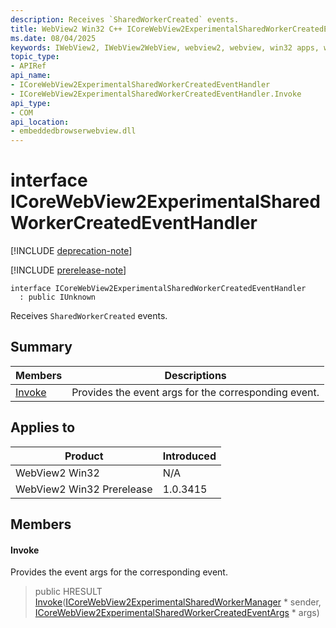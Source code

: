 ```yaml
---
description: Receives `SharedWorkerCreated` events.
title: WebView2 Win32 C++ ICoreWebView2ExperimentalSharedWorkerCreatedEventHandler
ms.date: 08/04/2025
keywords: IWebView2, IWebView2WebView, webview2, webview, win32 apps, win32, edge, ICoreWebView2, ICoreWebView2Controller, browser control, edge html, ICoreWebView2ExperimentalSharedWorkerCreatedEventHandler
topic_type: 
- APIRef
api_name:
- ICoreWebView2ExperimentalSharedWorkerCreatedEventHandler
- ICoreWebView2ExperimentalSharedWorkerCreatedEventHandler.Invoke
api_type:
- COM
api_location:
- embeddedbrowserwebview.dll
---
```


# interface ICoreWebView2ExperimentalSharedWorkerCreatedEventHandler

[!INCLUDE [deprecation-note](../includes/deprecation-note.md)]

[!INCLUDE [prerelease-note](../includes/prerelease-note.md)]

```
interface ICoreWebView2ExperimentalSharedWorkerCreatedEventHandler
  : public IUnknown
```

Receives `SharedWorkerCreated` events.

## Summary

 Members                        | Descriptions
--------------------------------|---------------------------------------------
[Invoke](#invoke) | Provides the event args for the corresponding event.

## Applies to

Product                         | Introduced
--------------------------------|---------------------------------------------
WebView2 Win32            |    N/A
WebView2 Win32 Prerelease |    1.0.3415

## Members

#### Invoke

Provides the event args for the corresponding event.

> public HRESULT [Invoke](#invoke)([ICoreWebView2ExperimentalSharedWorkerManager](icorewebview2experimentalsharedworkermanager.md#icorewebview2experimentalsharedworkermanager) * sender, [ICoreWebView2ExperimentalSharedWorkerCreatedEventArgs](icorewebview2experimentalsharedworkercreatedeventargs.md#icorewebview2experimentalsharedworkercreatedeventargs) * args)

